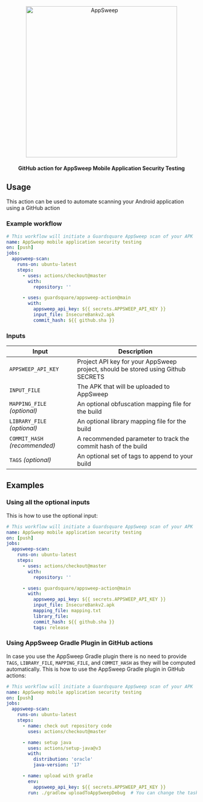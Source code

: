 <p align="center">
  <br />
  <br />
  <a href="https://guardsquare.com/appsweep-mobile-application-security-testing">
    <img
      src="https://appsweep.guardsquare.com/AppSweep-blue.svg"
      alt="AppSweep" width="400">
  </a>
</p>


<h4 align="center">GitHub action for AppSweep Mobile Application Security Testing</h4>

## Usage

This action can be used to automate scanning your Android application using a GitHub action

### Example workflow

```yaml
# This workflow will initiate a Guardsquare AppSweep scan of your APK
name: AppSweep mobile application security testing
on: [push]
jobs:
  appsweep-scan:
    runs-on: ubuntu-latest
    steps:
      - uses: actions/checkout@master
        with:
          repository: ''

      - uses: guardsquare/appsweep-action@main
        with:
          appsweep_api_key: ${{ secrets.APPSWEEP_API_KEY }}
          input_file: InsecureBankv2.apk
          commit_hash: ${{ github.sha }}
```

### Inputs

| Input                         | Description                                                                      |
|-------------------------------|----------------------------------------------------------------------------------|
| `APPSWEEP_API_KEY`            | Project API key for your AppSweep project, should be stored using Github SECRETS |
| `INPUT_FILE`                  | The APK that will be uploaded to AppSweep                                        |
| `MAPPING_FILE` _(optional)_   | An optional obfuscation mapping file for the build                               |
| `LIBRARY_FILE` _(optional)_   | An optional library mapping file for the build                                   |
| `COMMIT_HASH` _(recommended)_ | A recommended parameter to track the commit hash of the build                    |
| `TAGS` _(optional)_           | An optional set of tags to append to your build                                  |

## Examples

### Using all the optional inputs

This is how to use the optional input:

```yaml
# This workflow will initiate a Guardsquare AppSweep scan of your APK
name: AppSweep mobile application security testing
on: [push]
jobs:
  appsweep-scan:
    runs-on: ubuntu-latest
    steps:
      - uses: actions/checkout@master
        with:
          repository: ''

      - uses: guardsquare/appsweep-action@main
        with:
          appsweep_api_key: ${{ secrets.APPSWEEP_API_KEY }}
          input_file: InsecureBankv2.apk
          mapping_file: mapping.txt
          library_file:
          commit_hash: ${{ github.sha }}
          tags: release
```

### Using AppSweep Gradle Plugin in GitHub actions

In case you use the AppSweep Gradle plugin there is no need to provide `TAGS`, `LIBRARY_FILE`, 
`MAPPING_FILE`, and `COMMIT_HASH` as they will be computed automatically. This is how to use the 
AppSweep Gradle plugin in GitHub actions:

```yaml
# This workflow will initiate a Guardsquare AppSweep scan of your APK
name: AppSweep mobile application security testing
on: [push]
jobs:
  appsweep-scan:
    runs-on: ubuntu-latest
    steps:
      - name: check out repository code
        uses: actions/checkout@master

      - name: setup java
        uses: actions/setup-java@v3
        with:
          distribution: 'oracle'
          java-version: '17'

      - name: upload with gradle
        env:
          appsweep_api_key: ${{ secrets.APPSWEEP_API_KEY }}
        run: ./gradlew uploadToAppSweepDebug  # You can change the task name in here.
```
